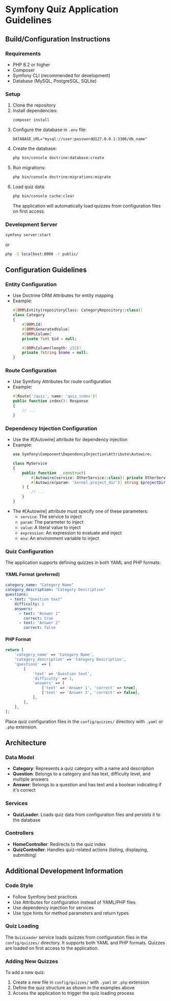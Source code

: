 # Symfony Quiz Application Guidelines

## Build/Configuration Instructions

### Requirements
- PHP 8.2 or higher
- Composer
- Symfony CLI (recommended for development)
- Database (MySQL, PostgreSQL, SQLite)

### Setup
1. Clone the repository
2. Install dependencies:
   ```bash
   composer install
   ```
3. Configure the database in `.env` file:
   ```
   DATABASE_URL="mysql://user:password@127.0.0.1:3306/db_name"
   ```
4. Create the database:
   ```bash
   php bin/console doctrine:database:create
   ```
5. Run migrations:
   ```bash
   php bin/console doctrine:migrations:migrate
   ```
6. Load quiz data:
   ```bash
   php bin/console cache:clear
   ```
   The application will automatically load quizzes from configuration files on first access.

### Development Server
```bash
symfony server:start
```
or
```bash
php -S localhost:8000 -t public/
```

## Configuration Guidelines

### Entity Configuration
- Use Doctrine ORM Attributes for entity mapping
- Example:
  ```php
  #[ORM\Entity(repositoryClass: CategoryRepository::class)]
  class Category
  {
      #[ORM\Id]
      #[ORM\GeneratedValue]
      #[ORM\Column]
      private ?int $id = null;

      #[ORM\Column(length: 255)]
      private ?string $name = null;
  }
  ```

### Route Configuration
- Use Symfony Attributes for route configuration
- Example:
  ```php
  #[Route('/quiz', name: 'quiz_index')]
  public function index(): Response
  {
      // ...
  }
  ```

### Dependency Injection Configuration
- Use the #[Autowire] attribute for dependency injection
- Example:
  ```php
  use Symfony\Component\DependencyInjection\Attribute\Autowire;

  class MyService
  {
      public function __construct(
          #[Autowire(service: OtherService::class)] private OtherService $otherService,
          #[Autowire(param: 'kernel.project_dir')] string $projectDir
      ) {
          // ...
      }
  }
  ```
- The #[Autowire] attribute must specify one of these parameters:
  - `service`: The service to inject
  - `param`: The parameter to inject
  - `value`: A literal value to inject
  - `expression`: An expression to evaluate and inject
  - `env`: An environment variable to inject

### Quiz Configuration
The application supports defining quizzes in both YAML and PHP formats:

#### YAML Format (preferred)
```yaml
category_name: "Category Name"
category_description: "Category Description"
questions:
  - text: "Question text"
    difficulty: 1
    answers:
      - text: "Answer 1"
        correct: true
      - text: "Answer 2"
        correct: false
```

#### PHP Format
```php
return [
    'category_name' => 'Category Name',
    'category_description' => 'Category Description',
    'questions' => [
        [
            'text' => 'Question text',
            'difficulty' => 1,
            'answers' => [
                ['text' => 'Answer 1', 'correct' => true],
                ['text' => 'Answer 2', 'correct' => false],
            ],
        ],
    ],
];
```

Place quiz configuration files in the `config/quizzes/` directory with `.yaml` or `.php` extension.

## Architecture

### Data Model
- **Category**: Represents a quiz category with a name and description
- **Question**: Belongs to a category and has text, difficulty level, and multiple answers
- **Answer**: Belongs to a question and has text and a boolean indicating if it's correct

### Services
- **QuizLoader**: Loads quiz data from configuration files and persists it to the database

### Controllers
- **HomeController**: Redirects to the quiz index
- **QuizController**: Handles quiz-related actions (listing, displaying, submitting)

## Additional Development Information

### Code Style
- Follow Symfony best practices
- Use Attributes for configuration instead of YAML/PHP files
- Use dependency injection for services
- Use type hints for method parameters and return types

### Quiz Loading
The `QuizLoader` service loads quizzes from configuration files in the `config/quizzes/` directory. It supports both YAML and PHP formats. Quizzes are loaded on first access to the application.

### Adding New Quizzes
To add a new quiz:
1. Create a new file in `config/quizzes/` with `.yaml` or `.php` extension
2. Define the quiz structure as shown in the examples above
3. Access the application to trigger the quiz loading process
